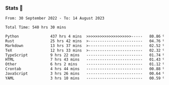 ### Stats 👋
<!--START_SECTION:waka-->

```txt
From: 30 September 2022 - To: 14 August 2023

Total Time: 540 hrs 30 mins

Python              437 hrs 4 mins  >>>>>>>>>>>>>>>>>>>>-----   80.86 %
Rust                25 hrs 42 mins  >------------------------   04.76 %
Markdown            13 hrs 37 mins  >------------------------   02.52 %
TeX                 12 hrs 33 mins  >------------------------   02.32 %
TypeScript          9 hrs 22 mins   -------------------------   01.74 %
HTML                7 hrs 43 mins   -------------------------   01.43 %
Other               6 hrs 2 mins    -------------------------   01.12 %
Crontab             4 hrs 44 mins   -------------------------   00.88 %
JavaScript          3 hrs 26 mins   -------------------------   00.64 %
YAML                3 hrs 10 mins   -------------------------   00.59 %
```

<!--END_SECTION:waka-->

<!--
**buhaytza2005/buhaytza2005** is a ✨ _special_ ✨ repository because its `README.md` (this file) appears on your GitHub profile.

Here are some ideas to get you started:

- 🔭 I’m currently working on ...
- 🌱 I’m currently learning ...
- 👯 I’m looking to collaborate on ...
- 🤔 I’m looking for help with ...
- 💬 Ask me about ...
- 📫 How to reach me: ...
- 😄 Pronouns: ...
- ⚡ Fun fact: ...
-->


